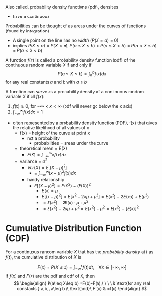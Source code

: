 Also called, probability density functions (pdf), densities
- have a continuous 

Probabilities can be thought of as areas under the curves of functions (found by integration)
- A single point on the line has no *width* ($P(X=a)=0$)
- implies $P(X\leq a) = P(X<a),P(a\leq X \leq b) = P(a\leq X < b) = P(a<X\leq b) = P(a<X<b)$

A function $f(x)$ is called a probability density function (pdf) of the continuous random variable $X$ if and only if
$$P(a\leq X\leq b) = \int_a^bf(x)dx$$
for any real constants $a$ and $b$ with $a\leq b$

A function can *serve* as a probability density of a continuous random variable $X$ if all $f(x)$:
1. $f(x)\geq0,$ for $-\infty<x<\infty$ (pdf will never go below the x axis)
2. $\int_{-\infty}^\infty f(x)dx=1$



- often represented by a probability density function (PDF), f(x) that gives the relative likelihood of all values of x
	- f(x) = height of the curve at point x
		- not a probability
			- probabilities = areas under the curve
	- theoretical mean = E(X)
		- $E(X)= \int_{-\infty}^\infty xf(x)dx$
	- variance = $\sigma ^2$
		- $Var(X)=E[(X-\mu)^2]$ 
			- = $\int_{-\infty}^\infty (x-\mu)^2f(x)dx$
		- handy relationship
			-  $E[(X-\mu)^2]=E(X^2)-(E(X))^2$
				- $E(x)=\mu$
				- $E[(x-\mu)^2] = E[x^2-2x\mu+\mu ^2]=E(x^2)-2E(x\mu)+E(\mu^2)$
				- $=E(x^2)-2E(x)\cdot \mu +\mu^2$
				- $=E(x^2)-2\mu\mu+\mu^2= E(x^2)-\mu^2=E(x^2)-[E(x)]^2$
# Cumulative Distribution Function (CDF)
For a continuous random variable $X$ that has the *probability density* at $t$ as $f(t)$, the cumulative distribution of $X$ is

$$
F(x)=P(X\leq x)=\int_{-\infty}^xf(t)dt, \ \ \ \ \forall x\in[-\infty,\infty]
$$
If $f(x)$ and $F(x)$ are the pdf and cdf of $X$, then
$$
\begin{align}
P(a\leq X\leq b)  =F(b)-F(a),\ \ \ \  & \text{for any real constants } a,b,\ a\leq b
 \\
\text{and}\   F'(x)   & =f(x)
\end{align}
$$

